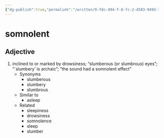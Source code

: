 ```yaml
---
{"dg-publish":true,"permalink":"/written/9-fdc-494-f-8-fc-2-4583-9493-14-b66-d8-d3-eef/","dgHomeLink":true,"dgPassFrontmatter":false}
---
```


# somnolent


## Adjective

1. inclined to or marked by drowsiness; “slumberous (or slumbrous) eyes”; “`slumbery’ is archaic”; “the sound had a somnolent effect”
	- Synonyms
		- slumberous
		- slumbery
		- slumbrous
	- Similar to
		- asleep
	- Related
		- sleepiness
		- drowsiness
		- somnolence
		- sleep
		- slumber

